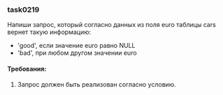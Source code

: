 
### task0219

Напиши запрос, который согласно данных из поля euro таблицы cars вернет такую информацию:
- &#39;good&#39;, если значение euro равно NULL
- &#39;bad&#39;, при любом другом значении euro


#### Требования:
1.	Запрос должен быть реализован согласно условию.

